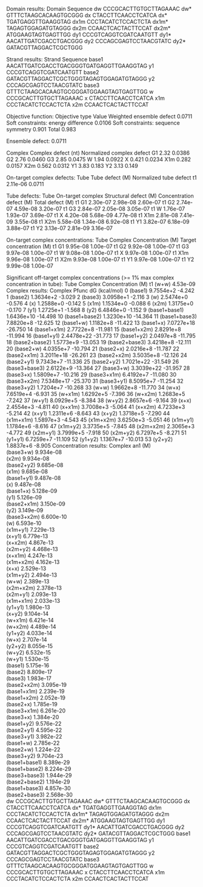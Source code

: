 Domain results:
Domain              Sequence
    dw CCCGCACTTGTGCTTAGAAAC
   dw* GTTTCTAAGCACAAGTGCGGG
    dx    CTACCTTCAACCTCATCA
   dx*    TGATGAGGTTGAAGGTAG
  dx1m    CCCTACATCTCCACTCTA
 dx1m*    TAGAGTGGAGATGTAGGG
  dx2m    CCAACTCACTACTTCCAT
 dx2m*    ATGGAAGTAGTGAGTTGG
   dy1 CCCGTCAGGTCGATCAATGTT
  dy1* AACATTGATCGACCTGACGGG
   dy2 CCCAGCGAGTCCTAACGTATC
  dy2* GATACGTTAGGACTCGCTGGG

Strand results:
Strand                                Sequence
 base1 AACATTGATCGACCTGACGGGTGATGAGGTTGAAGGTAG
    y1                   CCCGTCAGGTCGATCAATGTT
 base2 GATACGTTAGGACTCGCTGGGTAGAGTGGAGATGTAGGG
    y2                   CCCAGCGAGTCCTAACGTATC
 base3 GTTTCTAAGCACAAGTGCGGGATGGAAGTAGTGAGTTGG
     w                   CCCGCACTTGTGCTTAGAAAC
     x                      CTACCTTCAACCTCATCA
   x1m                      CCCTACATCTCCACTCTA
   x2m                      CCAACTCACTACTTCCAT

Objective function:
                     Objective type  Value
           Weighted ensemble defect 0.0711
Soft constraints: energy difference 0.0106
Soft constraints: sequence symmetry  0.901
                              Total  0.983

Ensemble defect: 0.0711

Complex Complex defect (nt) Normalized complex defect
     G1                2.32                    0.0386
     G2                2.76                    0.0460
     G3                2.85                    0.0475
      W                1.94                    0.0922
      X               0.421                    0.0234
    X1m               0.282                    0.0157
    X2m               0.562                    0.0312
     Y1                3.83                     0.183
     Y2                3.13                     0.149

On-target complex defects:
Tube Tube defect (M) Normalized tube defect
  t1        2.11e-06                 0.0711

Tube defects:
Tube On-target complex Structural defect (M) Concentration defect (M) Total defect (M)
  t1                G1              2.30e-07                 2.98e-08         2.60e-07
  t1                G2              2.74e-07                 4.59e-08         3.20e-07
  t1                G3              2.84e-07                 2.05e-08         3.05e-07
  t1                 W              1.76e-07                 1.93e-07         3.69e-07
  t1                 X              4.20e-08                 5.68e-09         4.77e-08
  t1               X1m              2.81e-08                 7.41e-09         3.55e-08
  t1               X2m              5.58e-08                 1.34e-08         6.92e-08
  t1                Y1              3.82e-07                 6.18e-09         3.88e-07
  t1                Y2              3.13e-07                 2.81e-09         3.16e-07

On-target complex concentrations:
Tube Complex Concentration (M) Target concentration (M)
  t1      G1          9.95e-08                 1.00e-07
  t1      G2          9.92e-08                 1.00e-07
  t1      G3          9.97e-08                 1.00e-07
  t1       W          9.08e-08                 1.00e-07
  t1       X          9.97e-08                 1.00e-07
  t1     X1m          9.96e-08                 1.00e-07
  t1     X2m          9.93e-08                 1.00e-07
  t1      Y1          9.97e-08                 1.00e-07
  t1      Y2          9.99e-08                 1.00e-07

Significant off-target complex concentrations (>= 1% max complex concentration in tube):
Tube Complex Concentration (M)
  t1   (w+w)          4.53e-09
Complex results:
          Complex       Pfunc dG (kcal/mol)
0         (base1)   9.7554e+2        -4.242
1         (base2)   1.3634e+2        -3.029
2         (base3)   3.0958e+1        -2.116
3             (w)   2.5474e+0        -0.576
4             (x)   1.2588e+0        -0.142
5           (x1m)   1.1534e+0        -0.088
6           (x2m)   1.3175e+0        -0.170
7            (y1)   1.2725e+1        -1.568
8            (y2)   6.4846e+0        -1.152
9   (base1+base1)  1.6436e+10       -14.498
10  (base1+base2)  1.3230e+10       -14.364
11  (base1+base3)   7.8820e+8       -12.625
12      (base1+w)   1.1182e+8       -11.422
13      (base1+x)  7.0727e+18       -26.750
14    (base1+x1m)   2.7722e+8       -11.981
15    (base1+x2m)   2.8291e+8       -11.994
16     (base1+y1)  2.4478e+22       -31.773
17     (base1+y2)   2.0497e+8       -11.795
18  (base2+base2)   1.5773e+9       -13.053
19  (base2+base3)   3.4218e+8       -12.111
20      (base2+w)   4.0355e+7       -10.794
21      (base2+x)   2.0216e+8       -11.787
22    (base2+x1m)  3.2011e+18       -26.261
23    (base2+x2m)   3.5035e+8       -12.126
24     (base2+y1)   9.7343e+7       -11.336
25     (base2+y2)  1.7021e+22       -31.549
26  (base3+base3)   2.6122e+9       -13.364
27      (base3+w)  3.3039e+22       -31.957
28      (base3+x)   1.5809e+7       -10.216
29    (base3+x1m)   6.4192e+7       -11.080
30    (base3+x2m)  7.5348e+17       -25.370
31     (base3+y1)   8.5095e+7       -11.254
32     (base3+y2)   1.7204e+7       -10.268
33          (w+w)   1.9662e+8       -11.770
34          (w+x)   7.6519e+4        -6.931
35        (w+x1m)   1.6292e+5        -7.396
36        (w+x2m)   1.2683e+5        -7.242
37         (w+y1)   8.0929e+5        -8.384
38         (w+y2)   2.8657e+6        -9.164
39          (x+x)   2.4554e+3        -4.811
40        (x+x1m)   3.7008e+3        -5.064
41        (x+x2m)   4.7233e+3        -5.214
42         (x+y1)   1.2311e+6        -8.643
43         (x+y2)   1.3718e+5        -7.290
44      (x1m+x1m)   1.5897e+3        -4.543
45      (x1m+x2m)   3.6250e+3        -5.051
46       (x1m+y1)   1.1784e+6        -8.616
47       (x1m+y2)   3.3735e+5        -7.845
48      (x2m+x2m)   2.3065e+3        -4.772
49       (x2m+y1)   3.7999e+5        -7.918
50       (x2m+y2)   6.7297e+5        -8.271
51        (y1+y1)   6.7259e+7       -11.109
52        (y1+y2)   1.1367e+7       -10.013
53        (y2+y2)   1.8837e+6        -8.905
Concentration results:
      Complex   an1 (M)  
    (base3+w) 9.934e-08  
        (x2m) 9.934e-08  
   (base2+y2) 9.685e-08  
        (x1m) 9.685e-08  
   (base1+y1) 9.487e-08  
          (x) 9.487e-08  
    (base1+x) 5.128e-09  
         (y1) 5.126e-09  
  (base2+x1m) 3.150e-09  
         (y2) 3.149e-09  
  (base3+x2m) 6.600e-10  
          (w) 6.593e-10  
     (x1m+y1) 7.229e-13  
       (x+y1) 6.779e-13  
      (x+x2m) 4.867e-13  
     (x2m+y2) 4.468e-13  
      (x+x1m) 4.247e-13  
    (x1m+x2m) 4.162e-13  
        (x+x) 2.529e-13  
     (x1m+y2) 2.494e-13  
        (w+w) 2.389e-13  
    (x2m+x2m) 2.378e-13  
     (x2m+y1) 2.093e-13  
    (x1m+x1m) 2.033e-13  
      (y1+y1) 1.980e-13  
       (x+y2) 9.104e-14  
      (w+x1m) 6.421e-14  
      (w+x2m) 4.489e-14  
      (y1+y2) 4.033e-14  
        (w+x) 2.707e-14  
      (y2+y2) 8.055e-15  
       (w+y2) 6.532e-15  
       (w+y1) 1.530e-15  
      (base1) 5.175e-16  
      (base2) 8.809e-17  
      (base3) 1.983e-17  
  (base2+x2m) 3.095e-19  
  (base1+x1m) 2.239e-19  
  (base1+x2m) 2.052e-19  
    (base2+x) 1.785e-19  
  (base3+x1m) 6.261e-20  
    (base3+x) 1.384e-20  
   (base1+y2) 9.576e-22  
   (base2+y1) 4.595e-22  
   (base3+y1) 3.982e-22  
    (base1+w) 2.785e-22  
    (base2+w) 1.224e-22  
   (base3+y2) 9.704e-23  
(base1+base1) 8.389e-29  
(base1+base2) 8.224e-29  
(base3+base3) 1.944e-29  
(base2+base2) 1.194e-29  
(base1+base3) 4.857e-30  
(base2+base3) 2.568e-30  
dw CCCGCACTTGTGCTTAGAAAC
dw* GTTTCTAAGCACAAGTGCGGG
dx CTACCTTCAACCTCATCA
dx* TGATGAGGTTGAAGGTAG
dx1m CCCTACATCTCCACTCTA
dx1m* TAGAGTGGAGATGTAGGG
dx2m CCAACTCACTACTTCCAT
dx2m* ATGGAAGTAGTGAGTTGG
dy1 CCCGTCAGGTCGATCAATGTT
dy1* AACATTGATCGACCTGACGGG
dy2 CCCAGCGAGTCCTAACGTATC
dy2* GATACGTTAGGACTCGCTGGG
base1 AACATTGATCGACCTGACGGGTGATGAGGTTGAAGGTAG
y1 CCCGTCAGGTCGATCAATGTT
base2 GATACGTTAGGACTCGCTGGGTAGAGTGGAGATGTAGGG
y2 CCCAGCGAGTCCTAACGTATC
base3 GTTTCTAAGCACAAGTGCGGGATGGAAGTAGTGAGTTGG
w CCCGCACTTGTGCTTAGAAAC
x CTACCTTCAACCTCATCA
x1m CCCTACATCTCCACTCTA
x2m CCAACTCACTACTTCCAT
